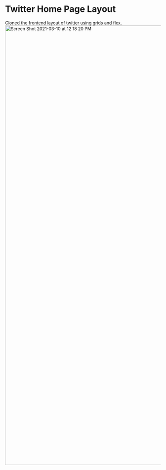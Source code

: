 # Twitter Home Page Layout 
 Cloned the frontend layout of twitter using grids and flex.
<img width="1423" alt="Screen Shot 2021-03-10 at 12 18 20 PM" src="https://user-images.githubusercontent.com/43757712/110604622-4b25e780-81ae-11eb-9797-6b25957ec4e5.png">

